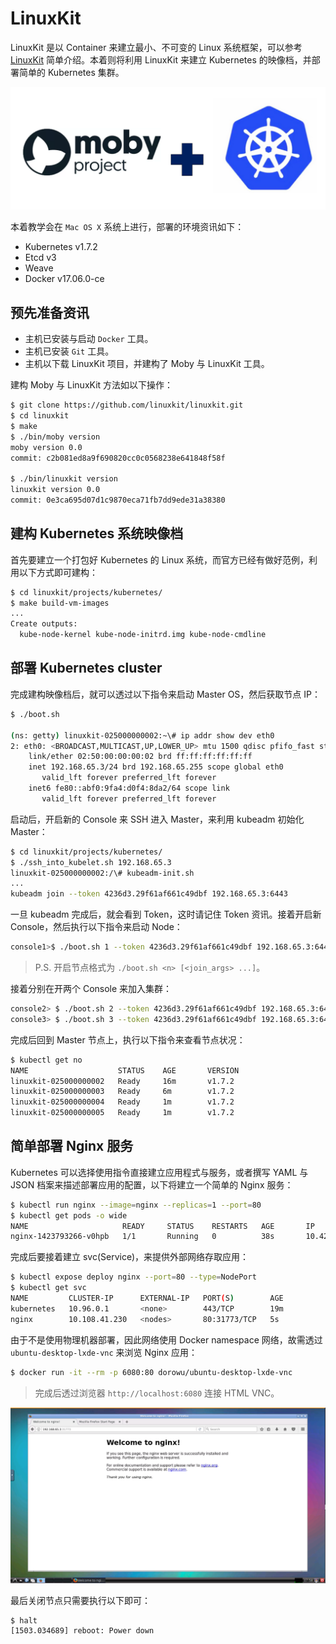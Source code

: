 # LinuxKit

LinuxKit 是以 Container 来建立最小、不可变的 Linux 系统框架，可以参考 [LinuxKit](https://github.com/linuxkit/linuxkit) 简单介绍。本着则将利用 LinuxKit 来建立 Kubernetes 的映像档，并部署简单的 Kubernetes 集群。

![](../../.gitbook/assets/moby+kubernetes%20%281%29.png)

本着教学会在 `Mac OS X` 系统上进行，部署的环境资讯如下：

* Kubernetes v1.7.2
* Etcd v3
* Weave
* Docker v17.06.0-ce

## 预先准备资讯

* 主机已安装与启动 `Docker` 工具。
* 主机已安装 `Git` 工具。
* 主机以下载 LinuxKit 项目，并建构了 Moby 与 LinuxKit 工具。

建构 Moby 与 LinuxKit 方法如以下操作：

```bash
$ git clone https://github.com/linuxkit/linuxkit.git
$ cd linuxkit
$ make
$ ./bin/moby version
moby version 0.0
commit: c2b081ed8a9f690820cc0c0568238e641848f58f

$ ./bin/linuxkit version
linuxkit version 0.0
commit: 0e3ca695d07d1c9870eca71fb7dd9ede31a38380
```

## 建构 Kubernetes 系统映像档

首先要建立一个打包好 Kubernetes 的 Linux 系统，而官方已经有做好范例，利用以下方式即可建构：

```bash
$ cd linuxkit/projects/kubernetes/
$ make build-vm-images
...
Create outputs:
  kube-node-kernel kube-node-initrd.img kube-node-cmdline
```

## 部署 Kubernetes cluster

完成建构映像档后，就可以透过以下指令来启动 Master OS，然后获取节点 IP：

```bash
$ ./boot.sh

(ns: getty) linuxkit-025000000002:~\# ip addr show dev eth0
2: eth0: <BROADCAST,MULTICAST,UP,LOWER_UP> mtu 1500 qdisc pfifo_fast state UP qlen 1000
    link/ether 02:50:00:00:00:02 brd ff:ff:ff:ff:ff:ff
    inet 192.168.65.3/24 brd 192.168.65.255 scope global eth0
       valid_lft forever preferred_lft forever
    inet6 fe80::abf0:9fa4:d0f4:8da2/64 scope link
       valid_lft forever preferred_lft forever
```

启动后，开启新的 Console 来 SSH 进入 Master，来利用 kubeadm 初始化 Master：

```bash
$ cd linuxkit/projects/kubernetes/
$ ./ssh_into_kubelet.sh 192.168.65.3
linuxkit-025000000002:/\# kubeadm-init.sh
...
kubeadm join --token 4236d3.29f61af661c49dbf 192.168.65.3:6443
```

一旦 kubeadm 完成后，就会看到 Token，这时请记住 Token 资讯。接着开启新 Console，然后执行以下指令来启动 Node：

```bash
console1>$ ./boot.sh 1 --token 4236d3.29f61af661c49dbf 192.168.65.3:6443
```

> P.S. 开启节点格式为 `./boot.sh <n> [<join_args> ...]`。

接着分别在开两个 Console 来加入集群：

```bash
console2> $ ./boot.sh 2 --token 4236d3.29f61af661c49dbf 192.168.65.3:6443
console3> $ ./boot.sh 3 --token 4236d3.29f61af661c49dbf 192.168.65.3:6443
```

完成后回到 Master 节点上，执行以下指令来查看节点状况：

```bash
$ kubectl get no
NAME                    STATUS    AGE       VERSION
linuxkit-025000000002   Ready     16m       v1.7.2
linuxkit-025000000003   Ready     6m        v1.7.2
linuxkit-025000000004   Ready     1m        v1.7.2
linuxkit-025000000005   Ready     1m        v1.7.2
```

## 简单部署 Nginx 服务

Kubernetes 可以选择使用指令直接建立应用程式与服务，或者撰写 YAML 与 JSON 档案来描述部署应用的配置，以下将建立一个简单的 Nginx 服务：

```bash
$ kubectl run nginx --image=nginx --replicas=1 --port=80
$ kubectl get pods -o wide
NAME                     READY     STATUS    RESTARTS   AGE       IP          NODE
nginx-1423793266-v0hpb   1/1       Running   0          38s       10.42.0.1   linuxkit-025000000004
```

完成后要接着建立 svc\(Service\)，来提供外部网络存取应用：

```bash
$ kubectl expose deploy nginx --port=80 --type=NodePort
$ kubectl get svc
NAME         CLUSTER-IP      EXTERNAL-IP   PORT(S)        AGE
kubernetes   10.96.0.1       <none>        443/TCP        19m
nginx        10.108.41.230   <nodes>       80:31773/TCP   5s
```

由于不是使用物理机器部署，因此网络使用 Docker namespace 网络，故需透过 `ubuntu-desktop-lxde-vnc` 来浏览 Nginx 应用：

```bash
$ docker run -it --rm -p 6080:80 dorowu/ubuntu-desktop-lxde-vnc
```

> 完成后透过浏览器 `http://localhost:6080` 连接 HTML VNC。

![](../../.gitbook/assets/docker-desktop%20%283%29.png)

最后关闭节点只需要执行以下即可：

```bash
$ halt
[1503.034689] reboot: Power down
```
